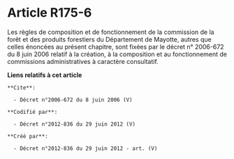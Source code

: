 # Article R175-6

Les règles de composition et de fonctionnement de la commission de la forêt et des produits forestiers du Département de
Mayotte, autres que celles énoncées au présent chapitre, sont fixées par le décret n° 2006-672 du 8 juin 2006 relatif à la
création, à la composition et au fonctionnement de commissions administratives à caractère consultatif.

**Liens relatifs à cet article**

	**Cite**:

	  - Décret n°2006-672 du 8 juin 2006 (V)

	**Codifié par**:

	  - Décret n°2012-836 du 29 juin 2012 (V)

	**Créé par**:

	  - Décret n°2012-836 du 29 juin 2012 - art. (V)
